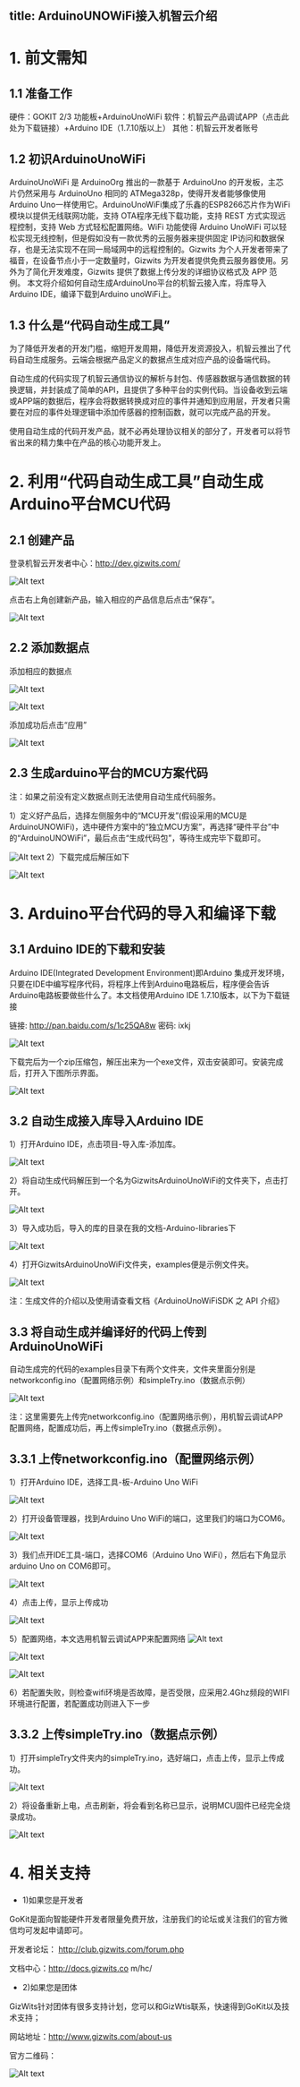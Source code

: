 title: ArduinoUNOWiFi接入机智云介绍
----


# 1. 前文需知
## 1.1 准备工作

硬件：GOKIT 2/3 功能板+ArduinoUnoWiFi
软件：机智云产品调试APP（点击此处为下载链接）+Arduino IDE（1.7.10版以上）
其他：机智云开发者账号

## 1.2	 初识ArduinoUnoWiFi
ArduinoUnoWiFi 是 ArduinoOrg 推出的一款基于 ArduinoUno 的开发板，主芯片仍然采用与 ArduinoUno 相同的 ATMega328p，使得开发者能够像使用 Arduino Uno一样使用它。ArduinoUnoWiFi集成了乐鑫的ESP8266芯片作为WiFi模块以提供无线联网功能，支持 OTA程序无线下载功能，支持 REST 方式实现远程控制，支持 Web 方式轻松配置网络。WiFi 功能使得 Arduino UnoWiFi 可以轻松实现无线控制，但是假如没有一款优秀的云服务器来提供固定 IP访问和数据保存，也是无法实现不在同一局域网中的远程控制的。Gizwits 为个人开发者带来了福音，在设备节点小于一定数量时，Gizwits 为开发者提供免费云服务器使用。另外为了简化开发难度，Gizwits 提供了数据上传分发的详细协议格式及 APP 范例。
本文将介绍如何自动生成ArduinoUno平台的机智云接入库，将库导入Arduino IDE，编译下载到Arduino unoWiFi上。

## 1.3	 什么是“代码自动生成工具”

为了降低开发者的开发门槛，缩短开发周期，降低开发资源投入，机智云推出了代码自动生成服务。云端会根据产品定义的数据点生成对应产品的设备端代码。

自动生成的代码实现了机智云通信协议的解析与封包、传感器数据与通信数据的转换逻辑，并封装成了简单的API，且提供了多种平台的实例代码。当设备收到云端或APP端的数据后，程序会将数据转换成对应的事件并通知到应用层，开发者只需要在对应的事件处理逻辑中添加传感器的控制函数，就可以完成产品的开发。

使用自动生成的代码开发产品，就不必再处理协议相关的部分了，开发者可以将节省出来的精力集中在产品的核心功能开发上。

# 2. 利用“代码自动生成工具”自动生成Arduino平台MCU代码
## 2.1 创建产品
登录机智云开发者中心：http://dev.gizwits.com/

![Alt text](/assets/zh-cn/deviceDev/ArduinoUNO/intro/1486535243280.png)

点击右上角创建新产品，输入相应的产品信息后点击“保存”。

![Alt text](/assets/zh-cn/deviceDev/ArduinoUNO/intro/1486535255313.png)

## 2.2 添加数据点
添加相应的数据点

![Alt text](/assets/zh-cn/deviceDev/ArduinoUNO/intro/1486535272019.png)

![Alt text](/assets/zh-cn/deviceDev/ArduinoUNO/intro/1486535281222.png)

添加成功后点击“应用”

 ![Alt text](/assets/zh-cn/deviceDev/ArduinoUNO/intro/1486535287438.png)


## 2.3 生成arduino平台的MCU方案代码
注：如果之前没有定义数据点则无法使用自动生成代码服务。

1）定义好产品后，选择左侧服务中的“MCU开发”(假设采用的MCU是ArduinoUNOWiFi)，选中硬件方案中的“独立MCU方案”，再选择“硬件平台”中的“ArduinoUNOWiFi”，最后点击“生成代码包”，等待生成完毕下载即可。

![Alt text](/assets/zh-cn/deviceDev/ArduinoUNO/intro/1486535303197.png)
2）下载完成后解压如下

![Alt text](/assets/zh-cn/deviceDev/ArduinoUNO/intro/1486535313938.png)

# 3.	Arduino平台代码的导入和编译下载
## 3.1 Arduino IDE的下载和安装

Arduino IDE(Integrated Development Environment)即Arduino 集成开发环境，只要在IDE中编写程序代码，将程序上传到Arduino电路板后，程序便会告诉Arduino电路板要做些什么了。本文档使用Arduino IDE 1.7.10版本，以下为下载链接

链接: http://pan.baidu.com/s/1c25QA8w 密码: ixkj

![Alt text](/assets/zh-cn/deviceDev/ArduinoUNO/intro/1486535471966.png)

下载完后为一个zip压缩包，解压出来为一个exe文件，双击安装即可。安装完成后，打开入下图所示界面。

![Alt text](/assets/zh-cn/deviceDev/ArduinoUNO/intro/20170918145646.png)


## 3.2 自动生成接入库导入Arduino IDE
1）打开Arduino IDE，点击项目-导入库-添加库。

![Alt text](/assets/zh-cn/deviceDev/ArduinoUNO/intro/1486535634779.png)

2）将自动生成代码解压到一个名为GizwitsArduinoUnoWiFi的文件夹下，点击打开。

![Alt text](/assets/zh-cn/deviceDev/ArduinoUNO/intro/20170918150319.png)

3）导入成功后，导入的库的目录在我的文档-Arduino-libraries下

![Alt text](/assets/zh-cn/deviceDev/ArduinoUNO/intro/20170918150418.png)

4）打开GizwitsArduinoUnoWiFi文件夹，examples便是示例文件夹。

![Alt text](/assets/zh-cn/deviceDev/ArduinoUNO/intro/20170918150601.png)

注：生成文件的介绍以及使用请查看文档《ArduinoUnoWiFiSDK 之 API 介绍》

## 3.3	 将自动生成并编译好的代码上传到ArduinoUnoWiFi
自动生成完的代码的examples目录下有两个文件夹，文件夹里面分别是networkconfig.ino（配置网络示例）和simpleTry.ino（数据点示例）

![Alt text](/assets/zh-cn/deviceDev/ArduinoUNO/intro/1486535883556.png)

注：这里需要先上传完networkconfig.ino（配置网络示例），用机智云调试APP配置网络，配置成功后，再上传simpleTry.ino（数据点示例）。



## 3.3.1 上传networkconfig.ino（配置网络示例）
1）打开Arduino IDE，选择工具-板-Arduino Uno WiFi

![Alt text](/assets/zh-cn/deviceDev/ArduinoUNO/intro/1486535900315.png)

2）打开设备管理器，找到Arduino Uno WiFi的端口，这里我们的端口为COM6。

![Alt text](/assets/zh-cn/deviceDev/ArduinoUNO/intro/1486535906763.png)

3）我们点开IDE工具-端口，选择COM6（Arduino Uno WiFi），然后右下角显示arduino Uno on COM6即可。

![Alt text](/assets/zh-cn/deviceDev/ArduinoUNO/intro/1486535915120.png)

4）点击上传，显示上传成功

![Alt text](/assets/zh-cn/deviceDev/ArduinoUNO/intro/1486535930666.png)

5）配置网络，本文选用机智云调试APP来配置网络
![Alt text](/assets/zh-cn/deviceDev/ArduinoUNO/intro/1486535948870.png)     

![Alt text](/assets/zh-cn/deviceDev/ArduinoUNO/intro/1486535954721.png)   

![Alt text](/assets/zh-cn/deviceDev/ArduinoUNO/intro/1486535980984.png)

6）若配置失败，则检查wifi环境是否故障，是否受限，应采用2.4Ghz频段的WIFI环境进行配置，若配置成功则进入下一步


## 3.3.2 上传simpleTry.ino（数据点示例）
1）打开simpleTry文件夹内的simpleTry.ino，选好端口，点击上传，显示上传成功。

![Alt text](/assets/zh-cn/deviceDev/ArduinoUNO/intro/1486536006030.png)

2）将设备重新上电，点击刷新，将会看到名称已显示，说明MCU固件已经完全烧录成功。

![Alt text](/assets/zh-cn/deviceDev/ArduinoUNO/intro/1486536013282.png)

# 4. 相关支持
 - 1)如果您是开发者

GoKit是面向智能硬件开发者限量免费开放，注册我们的论坛或关注我们的官方微信均可发起申请即可。

开发者论坛： http://club.gizwits.com/forum.php

文档中心：http://docs.gizwits.co
m/hc/

 - 2)如果您是团体

GizWits针对团体有很多支持计划，您可以和GizWtis联系，快速得到GoKit以及技术支持；

网站地址：http://www.gizwits.com/about-us

官方二维码：

![Alt text](/assets/zh-cn/deviceDev/ArduinoUNO/intro/1486536021902.png)
